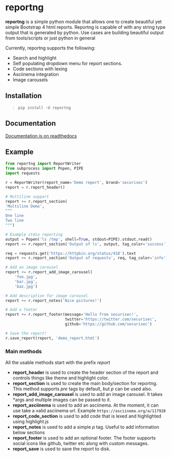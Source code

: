 # reportng
**reportng** is a simple python module that allows one to create beautiful yet simple Bootstrap 4 html reports. Reportng is capable of with any string type output that is generated by python. Use cases are building beautiful output from tools/scripts or just python in general

Currently, reportng supports the following:

- Search and highlight
- Self populating dropdown menu for report sections.
- Code sections with lexing
- Asciinema integration
- Image carousels

## Installation
> `pip install -U reportng`

## Documentation
[Documentation is on readthedocs](http://reportng.readthedocs.io/en/latest/)

## Example
```python
from reportng import ReportWriter
from subprocess import Popen, PIPE
import requests

r = ReportWriter(report_name='Demo report', brand='securisec')
report = r.report_header()

# Multiline support
report += r.report_section(
'Multiline Demo', 
"""
One line
Two line
""")

# Example stdio reporting
output = Popen('ls /tmp', shell=True, stdout=PIPE).stdout.read()
report += r.report_section('Output of ls', output, tag_color='success')

req = requests.get('https://httpbin.org/status/418').text
report += r.report_section('Output of requests', req, tag_color='info')

# Add an image carousel
report += r.report_add_image_carousel(
    'foo.jpg',
    'bar.jpg',
    'baz.jpg')

# Add description for image carousel
report += r.report_notes('Nice pictures!')

# Add a footer
report += r.report_footer(message='Hello from securisec!', 
                          twitter='https://twitter.com/securisec',
                          github='https://github.com/securisec')

# Save the report! 
r.save_report(report, 'demo_report.html')
```

### Main methods
All the usable methods start with the prefix _report_
- **report_header** is used to create the header section of the report and controls things like theme and highlight color.
- **report_section** is used to create the main body/section for reportng. This method supports _pre_ tags by default, but _p_ can be used also.
- **report_add_image_carousel** is used to add an image carousel. It takes *args and multiple images can be passed to it.
- **report_asciinema** is used to add an asciinema. At the moment, it can use take a valid asciinema url. Example `https://asciinema.org/a/117928`
- **report_code_section** is used to add code that is lexed and highlighted using highlight.js
- **report_notes** is used to add a simple _p_ tag. Useful to add information below sections
- **report_footer** is used to add an optional footer. The footer supports social icons like github, twitter etc along with custom messages.
- **report_save** is used to save the report to disk. 